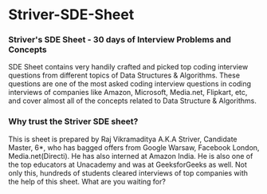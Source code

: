 # Striver-SDE-Sheet

### Striver's SDE Sheet - 30 days of Interview Problems and Concepts

SDE Sheet contains very handily crafted and picked top coding interview questions from different topics of Data Structures & Algorithms. These questions are one of the most asked coding interview questions in coding interviews of companies like Amazon, Microsoft, Media.net, Flipkart, etc, and cover almost all of the concepts related to Data Structure & Algorithms.

### Why trust the Striver SDE sheet? 
This is sheet is prepared by Raj Vikramaditya A.K.A Striver, Candidate Master, 6*, who has bagged offers from Google Warsaw, Facebook London, Media.net(Directi). He has also interned at Amazon India. He is also one of the top educators at Unacademy and was at GeeksforGeeks as well. Not only this, hundreds of students cleared interviews of top companies with the help of this sheet. What are you waiting for?

